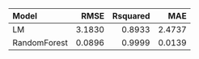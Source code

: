 |Model        |   RMSE| Rsquared|    MAE|
|:------------|------:|--------:|------:|
|LM           | 3.1830|   0.8933| 2.4737|
|RandomForest | 0.0896|   0.9999| 0.0139|
